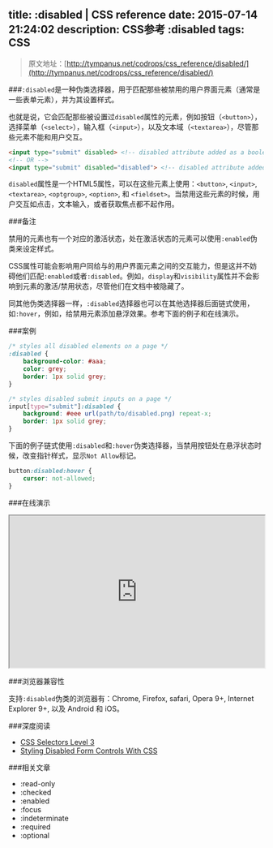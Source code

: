 title: :disabled | CSS reference
date: 2015-07-14 21:24:02
description: CSS参考 :disabled
tags: CSS
---

> 原文地址：[http://tympanus.net/codrops/css_reference/disabled/](http://tympanus.net/codrops/css_reference/disabled/)

###`:disabled`是一种伪类选择器，用于匹配那些被禁用的用户界面元素（通常是一些表单元素），并为其设置样式。

也就是说，它会匹配那些被设置过`disabled`属性的元素，例如按钮（`<button>`），选择菜单（`<select>`），输入框（`<input>`），以及文本域（`<textarea>`），尽管那些元素不能和用户交互。

```html
<input type="submit" disabled> <!-- disabled attribute added as a boolean value -->
<!-- OR -->
<input type="submit" disabled="disabled"> <!-- disabled attribute added with a "disabled" value -->
```

<!--more-->

`disabled`属性是一个HTML5属性，可以在这些元素上使用：`<button>`, `<input>`, `<textarea>`, `<optgroup>`, `<option>`, 和 `<fieldset>`。当禁用这些元素的时候，用户交互如点击，文本输入，或者获取焦点都不起作用。

###备注

禁用的元素也有一个对应的激活状态，处在激活状态的元素可以使用`:enabled`伪类来设定样式。

CSS属性可能会影响用户同给与的用户界面元素之间的交互能力，但是这并不妨碍他们匹配`:enabled`或者`:disabled`。例如，`display`和`visibility`属性并不会影响到元素的激活/禁用状态，尽管他们在文档中被隐藏了。

同其他伪类选择器一样，`:disabled`选择器也可以在其他选择器后面链式使用，如`:hover`，例如，给禁用元素添加悬浮效果。参考下面的例子和在线演示。

###案例

```css
/* styles all disabled elements on a page */
:disabled {
    background-color: #aaa;
    color: grey;
    border: 1px solid grey;
}

/* styles disabled submit inputs on a page */
input[type="submit"]:disabled {
    background: #eee url(path/to/disabled.png) repeat-x;
    border: 1px solid grey;
}
```

下面的例子链式使用`:disabled`和`:hover`伪类选择器，当禁用按钮处在悬浮状态时候，改变指针样式，显示`Not Allow`标记。

```css
button:disabled:hover {
    cursor: not-allowed;
}
```

###在线演示

<iframe src="http://tympanus.net/codrops-playground/SaraSoueidan/Z0o15MdN/embed/result,html,css/" width="100%" height="300px"></iframe>

###浏览器兼容性

支持`:disabled`伪类的浏览器有：Chrome, Firefox, safari, Opera 9+, Internet Explorer 9+, 以及 Android 和 iOS。

###深度阅读

* [CSS Selectors Level 3](http://dev.w3.org/csswg/selectors3/#enableddisabled)
* [Styling Disabled Form Controls With CSS](http://www.456bereastreet.com/lab/styling-form-controls-revisited/disabled/)

###相关文章

* :read-only
* :checked
* :enabled
* :focus
* :indeterminate
* :required
* :optional

